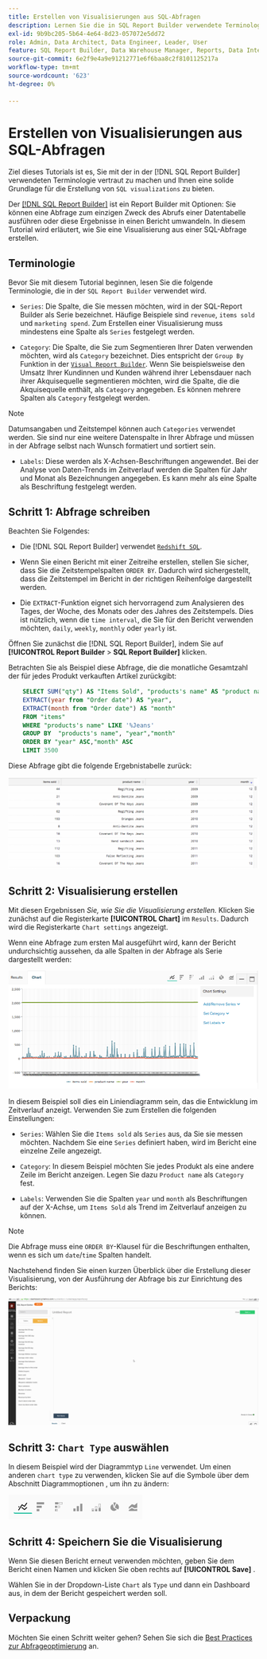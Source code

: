 ```yaml
---
title: Erstellen von Visualisierungen aus SQL-Abfragen
description: Lernen Sie die in SQL Report Builder verwendete Terminologie kennen und erhalten Sie eine solide Grundlage für die Erstellung von SQL-Visualisierungen.
exl-id: 9b9bc205-5b64-4e64-8d23-057072e5dd72
role: Admin, Data Architect, Data Engineer, Leader, User
feature: SQL Report Builder, Data Warehouse Manager, Reports, Data Integration
source-git-commit: 6e2f9e4a9e91212771e6f6baa8c2f8101125217a
workflow-type: tm+mt
source-wordcount: '623'
ht-degree: 0%

---
```


# Erstellen von Visualisierungen aus SQL-Abfragen

Ziel dieses Tutorials ist es, Sie mit der in der [!DNL SQL Report Builder] verwendeten Terminologie vertraut zu machen und Ihnen eine solide Grundlage für die Erstellung von `SQL visualizations` zu bieten.

Der [[!DNL SQL Report Builder]](../data-analyst/dev-reports/sql-rpt-bldr.md) ist ein Report Builder mit Optionen: Sie können eine Abfrage zum einzigen Zweck des Abrufs einer Datentabelle ausführen oder diese Ergebnisse in einen Bericht umwandeln. In diesem Tutorial wird erläutert, wie Sie eine Visualisierung aus einer SQL-Abfrage erstellen.

## Terminologie

Bevor Sie mit diesem Tutorial beginnen, lesen Sie die folgende Terminologie, die in der `SQL Report Builder` verwendet wird.

- `Series`: Die Spalte, die Sie messen möchten, wird in der SQL-Report Builder als Serie bezeichnet. Häufige Beispiele sind `revenue`, `items sold` und `marketing spend`. Zum Erstellen einer Visualisierung muss mindestens eine Spalte als `Series` festgelegt werden.

- `Category`: Die Spalte, die Sie zum Segmentieren Ihrer Daten verwenden möchten, wird als `Category` bezeichnet. Dies entspricht der `Group By` Funktion in der [`Visual Report Builder`](../data-user/reports/ess-rpt-build-visual.md). Wenn Sie beispielsweise den Umsatz Ihrer Kundinnen und Kunden während ihrer Lebensdauer nach ihrer Akquisequelle segmentieren möchten, wird die Spalte, die die Akquisequelle enthält, als `Category` angegeben. Es können mehrere Spalten als `Category` festgelegt werden.

>[!NOTE]
>
>Datumsangaben und Zeitstempel können auch `Categories` verwendet werden. Sie sind nur eine weitere Datenspalte in Ihrer Abfrage und müssen in der Abfrage selbst nach Wunsch formatiert und sortiert sein.

- `Labels`: Diese werden als X-Achsen-Beschriftungen angewendet. Bei der Analyse von Daten-Trends im Zeitverlauf werden die Spalten für Jahr und Monat als Bezeichnungen angegeben. Es kann mehr als eine Spalte als Beschriftung festgelegt werden.

## Schritt 1: Abfrage schreiben

Beachten Sie Folgendes:

- Die [!DNL SQL Report Builder] verwendet [`Redshift SQL`](https://docs.aws.amazon.com/redshift/latest/dg/c_redshift-and-postgres-sql.html).

- Wenn Sie einen Bericht mit einer Zeitreihe erstellen, stellen Sie sicher, dass Sie die Zeitstempelspalten `ORDER BY`. Dadurch wird sichergestellt, dass die Zeitstempel im Bericht in der richtigen Reihenfolge dargestellt werden.

- Die `EXTRACT`-Funktion eignet sich hervorragend zum Analysieren des Tages, der Woche, des Monats oder des Jahres des Zeitstempels. Dies ist nützlich, wenn die `time interval`, die Sie für den Bericht verwenden möchten, `daily`, `weekly`, `monthly` oder `yearly` ist.

Öffnen Sie zunächst die [!DNL SQL Report Builder], indem Sie auf **[!UICONTROL Report Builder** > **SQL Report Builder]** klicken.

Betrachten Sie als Beispiel diese Abfrage, die die monatliche Gesamtzahl der für jedes Produkt verkauften Artikel zurückgibt:

```sql
    SELECT SUM("qty") AS "Items Sold", "products's name" AS "product name",
    EXTRACT(year from "Order date") AS "year",
    EXTRACT(month from "Order date") AS "month"
    FROM "items"
    WHERE "products's name" LIKE '%Jeans'
    GROUP BY  "products's name", "year","month"
    ORDER BY "year" ASC,"month" ASC
    LIMIT 3500
```

Diese Abfrage gibt die folgende Ergebnistabelle zurück:

![](../assets/SQL_results_table.png)

## Schritt 2: Visualisierung erstellen

Mit diesen Ergebnissen *Sie, wie Sie die Visualisierung erstellen.* Klicken Sie zunächst auf die Registerkarte **[!UICONTROL Chart]** im `Results`. Dadurch wird die Registerkarte `Chart settings` angezeigt.

Wenn eine Abfrage zum ersten Mal ausgeführt wird, kann der Bericht undurchsichtig aussehen, da alle Spalten in der Abfrage als Serie dargestellt werden:

![](../assets/SQL_initial_report_results.png)

In diesem Beispiel soll dies ein Liniendiagramm sein, das die Entwicklung im Zeitverlauf anzeigt. Verwenden Sie zum Erstellen die folgenden Einstellungen:

- `Series`: Wählen Sie die `Items sold` als `Series` aus, da Sie sie messen möchten. Nachdem Sie eine `Series` definiert haben, wird im Bericht eine einzelne Zeile angezeigt.

- `Category`: In diesem Beispiel möchten Sie jedes Produkt als eine andere Zeile im Bericht anzeigen. Legen Sie dazu `Product name` als `Category` fest.

- `Labels`: Verwenden Sie die Spalten `year` und `month` als Beschriftungen auf der X-Achse, um `Items Sold` als Trend im Zeitverlauf anzeigen zu können.

>[!NOTE]
>
>Die Abfrage muss eine `ORDER BY`-Klausel für die Beschriftungen enthalten, wenn es sich um `date`/`time` Spalten handelt.

Nachstehend finden Sie einen kurzen Überblick über die Erstellung dieser Visualisierung, von der Ausführung der Abfrage bis zur Einrichtung des Berichts:

![](../assets/SQL_report_settings.gif)

## Schritt 3: `Chart Type` auswählen

In diesem Beispiel wird der Diagrammtyp `Line` verwendet. Um einen anderen `chart type` zu verwenden, klicken Sie auf die Symbole über dem Abschnitt Diagrammoptionen , um ihn zu ändern:

![](../assets/Chart_types.png)

## Schritt 4: Speichern Sie die Visualisierung

Wenn Sie diesen Bericht erneut verwenden möchten, geben Sie dem Bericht einen Namen und klicken Sie oben rechts auf **[!UICONTROL Save]** .

Wählen Sie in der Dropdown-Liste `Chart` als `Type` und dann ein Dashboard aus, in dem der Bericht gespeichert werden soll.

## Verpackung

Möchten Sie einen Schritt weiter gehen? Sehen Sie sich die [Best Practices zur Abfrageoptimierung](../best-practices/optimizing-your-sql-queries.md) an.
